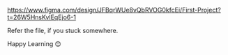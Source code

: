 https://www.figma.com/design/JFBqrWUe8vQbRVOG0kfcEi/First-Project?t=26W5HnsKvlEqEjo6-1

Refer the file, if you stuck somewhere.

Happy Learning 😊
